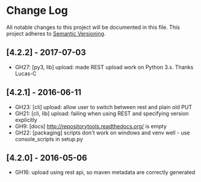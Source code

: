 # Change Log
All notable changes to this project will be documented in this file.
This project adheres to [Semantic Versioning](http://semver.org/).

## [4.2.2] - 2017-07-03
- GH27: [py3, lib] upload: made REST upload work on Python 3.x. Thanks Lucas-C

## [4.2.1] - 2016-06-11
- GH23: [cli] upload: allow user to switch between rest and plain old PUT
- GH21: [cli, lib] upload: failing when using REST and specifying version explicitly
- GH9: [docs] http://repositorytools.readthedocs.org/ is empty
- GH22: [packaging] scripts don't work on windows and venv well - use console_scripts in setup.py

## [4.2.0] - 2016-05-06
- GH16: upload using rest api, so maven metadata are correctly generated
